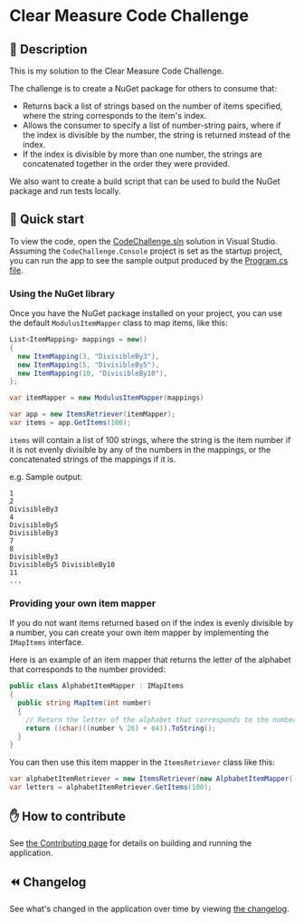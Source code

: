 # Clear Measure Code Challenge

## 💬 Description

This is my solution to the Clear Measure Code Challenge.

The challenge is to create a NuGet package for others to consume that:

- Returns back a list of strings based on the number of items specified, where the string corresponds to the item's index.
- Allows the consumer to specify a list of number-string pairs, where if the index is divisible by the number, the string is returned instead of the index.
- If the index is divisible by more than one number, the strings are concatenated together in the order they were provided.

We also want to create a build script that can be used to build the NuGet package and run tests locally.

## 🚀 Quick start

To view the code, open the [CodeChallenge.sln](src/CodeChallenge/CodeChallenge.sln) solution in Visual Studio.
Assuming the `CodeChallenge.Console` project is set as the startup project, you can run the app to see the sample output produced by the [Program.cs file](src/CodeChallenge/CodeChallenge.Console/Program.cs).

### Using the NuGet library

Once you have the NuGet package installed on your project, you can use the default `ModulusItemMapper` class to map items, like this:

```csharp
List<ItemMapping> mappings = new()
{
  new ItemMapping(3, "DivisibleBy3"),
  new ItemMapping(5, "DivisibleBy5"),
  new ItemMapping(10, "DivisibleBy10"),
};

var itemMapper = new ModulusItemMapper(mappings)

var app = new ItemsRetriever(itemMapper);
var items = app.GetItems(100);
```

`items` will contain a list of 100 strings, where the string is the item number if it is not evenly divisible by any of the numbers in the mappings, or the concatenated strings of the mappings if it is.

e.g. Sample output:

```text
1
2
DivisibleBy3
4
DivisibleBy5
DivisibleBy3
7
8
DivisibleBy3
DivisibleBy5 DivisibleBy10
11
...
```

### Providing your own item mapper

If you do not want items returned based on if the index is evenly divisible by a number, you can create your own item mapper by implementing the `IMapItems` interface.

Here is an example of an item mapper that returns the letter of the alphabet that corresponds to the number provided:

```csharp
public class AlphabetItemMapper : IMapItems
{
  public string MapItem(int number)
  {
    // Return the letter of the alphabet that corresponds to the number passed in.
    return ((char)((number % 26) + 64)).ToString();
  }
}
```

You can then use this item mapper in the `ItemsRetriever` class like this:

```csharp
var alphabetItemRetriever = new ItemsRetriever(new AlphabetItemMapper());
var letters = alphabetItemRetriever.GetItems(100);
```

## ✋ How to contribute

See [the Contributing page](docs/Contributing.md) for details on building and running the application.

## ⏪ Changelog

See what's changed in the application over time by viewing [the changelog](Changelog.md).
